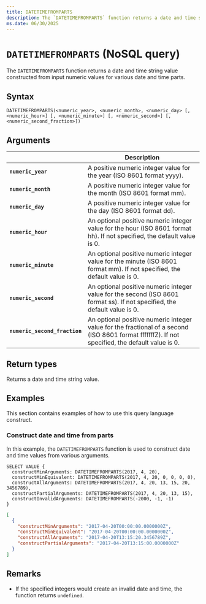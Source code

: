 ```yaml
---
title: DATETIMEFROMPARTS
description: The `DATETIMEFROMPARTS` function returns a date and time string value constructed from input numeric values for various date and time parts.
ms.date: 06/30/2025
---
```


# `DATETIMEFROMPARTS` (NoSQL query)

The `DATETIMEFROMPARTS` function returns a date and time string value constructed from input numeric values for various date and time parts.

## Syntax

```nosql
DATETIMEFROMPARTS(<numeric_year>, <numeric_month>, <numeric_day> [, <numeric_hour>] [, <numeric_minute>] [, <numeric_second>] [, <numeric_second_fraction>])
```

## Arguments

| | Description |
| --- | --- |
| **`numeric_year`** | A positive numeric integer value for the year (ISO 8601 format yyyy). |
| **`numeric_month`** | A positive numeric integer value for the month (ISO 8601 format mm). |
| **`numeric_day`** | A positive numeric integer value for the day (ISO 8601 format dd). |
| **`numeric_hour`** | An optional positive numeric integer value for the hour (ISO 8601 format hh). If not specified, the default value is 0. |
| **`numeric_minute`** | An optional positive numeric integer value for the minute (ISO 8601 format mm). If not specified, the default value is 0. |
| **`numeric_second`** | An optional positive numeric integer value for the second (ISO 8601 format ss). If not specified, the default value is 0. |
| **`numeric_second_fraction`** | An optional positive numeric integer value for the fractional of a second (ISO 8601 format fffffffZ). If not specified, the default value is 0. |

## Return types

Returns a date and time string value.

## Examples

This section contains examples of how to use this query language construct.

### Construct date and time from parts

In this example, the `DATETIMEFROMPARTS` function is used to construct date and time values from various arguments.

```nosql
SELECT VALUE {
  constructMinArguments: DATETIMEFROMPARTS(2017, 4, 20),
  constructMinEquivalent: DATETIMEFROMPARTS(2017, 4, 20, 0, 0, 0, 0),
  constructAllArguments: DATETIMEFROMPARTS(2017, 4, 20, 13, 15, 20, 3456789),
  constructPartialArguments: DATETIMEFROMPARTS(2017, 4, 20, 13, 15),
  constructInvalidArguments: DATETIMEFROMPARTS(-2000, -1, -1)
}
```

```json
[
  {
    "constructMinArguments": "2017-04-20T00:00:00.0000000Z",
    "constructMinEquivalent": "2017-04-20T00:00:00.0000000Z",
    "constructAllArguments": "2017-04-20T13:15:20.3456789Z",
    "constructPartialArguments": "2017-04-20T13:15:00.0000000Z"
  }
]
```

## Remarks

- If the specified integers would create an invalid date and time, the function returns `undefined`.
